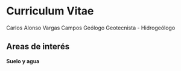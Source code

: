 # Curriculum Vitae

Carlos Alonso Vargas Campos Geólogo Geotecnista - Hidrogeólogo

## Areas de interés

**Suelo y agua**

